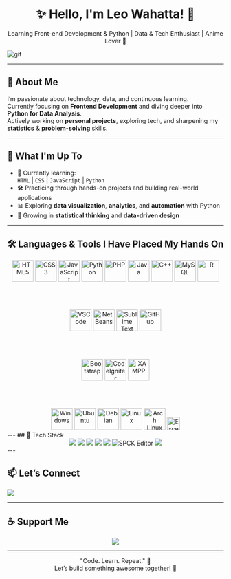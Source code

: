 <h1 align="center">✨ Hello, I'm Leo Wahatta! 👋</h1>
<p align="center">Learning Front-end Development & Python | Data & Tech Enthusiast | Anime Lover 🌸</p>

![gif](https://media2.giphy.com/media/v1.Y2lkPTZjMDliOTUyd3U0YTYxc2pyaWdjb3l3djFsMWR6NDZpcWcwNjJ5YndsZmJpYTd1MyZlcD12MV9pbnRlcm5hbF9naWZfYnlfaWQmY3Q9Zw/To1m6F9M8fLcEhul6H/giphy.gif)  

---

## 🧠 About Me
I’m passionate about technology, data, and continuous learning.  
Currently focusing on **Frontend Development** and diving deeper into **Python for Data Analysis**.  
Actively working on **personal projects**, exploring tech, and sharpening my **statistics** & **problem-solving** skills.

---

## 🚀 What I'm Up To
- 🌱 Currently learning:  
  `HTML` | `CSS` | `JavaScript` | `Python`  
- 🛠️ Practicing through hands-on projects and building real-world applications  
- 📊 Exploring **data visualization**, **analytics**, and **automation** with Python  
- 🧪 Growing in **statistical thinking** and **data-driven design**

---
## 🛠️ Languages & Tools I Have Placed My Hands On

<div align="center">

<!-- Languages -->
<img src="https://cdn.jsdelivr.net/gh/devicons/devicon/icons/html5/html5-original.svg" height="50" alt="HTML5"/>
<img src="https://cdn.jsdelivr.net/gh/devicons/devicon/icons/css3/css3-original.svg" height="50" alt="CSS3"/>
<img src="https://cdn.jsdelivr.net/gh/devicons/devicon/icons/javascript/javascript-original.svg" height="50" alt="JavaScript"/>
<img src="https://cdn.jsdelivr.net/gh/devicons/devicon/icons/python/python-original.svg" height="50" alt="Python"/>
<img src="https://cdn.jsdelivr.net/gh/devicons/devicon/icons/php/php-original.svg" height="50" alt="PHP"/>
<img src="https://cdn.jsdelivr.net/gh/devicons/devicon/icons/java/java-original.svg" height="50" alt="Java"/>
<img src="https://cdn.jsdelivr.net/gh/devicons/devicon/icons/cplusplus/cplusplus-original.svg" height="50" alt="C++"/>
<img src="https://cdn.jsdelivr.net/gh/devicons/devicon/icons/mysql/mysql-original.svg" height="50" alt="MySQL"/>
<img src="https://cdn.jsdelivr.net/gh/devicons/devicon/icons/r/r-original.svg" height="50" alt="R"/>

<br><br>

<!-- Editors & IDE -->
<img src="https://cdn.jsdelivr.net/gh/devicons/devicon/icons/vscode/vscode-original.svg" height="50" alt="VSCode"/>
<img src="https://cdn.simpleicons.org/apachenetbeanside/1B6AC6" height="50" alt="NetBeans"/>
<img src="https://cdn.simpleicons.org/sublimetext/FF9800" height="50" alt="Sublime Text"/>
<img src="https://cdn.simpleicons.org/github/181717" height="50" alt="GitHub"/>

<br><br>

<!-- Frameworks & Tools -->
<img src="https://cdn.simpleicons.org/bootstrap/7952B3" height="50" alt="Bootstrap"/>
<img src="https://cdn.simpleicons.org/codeigniter/EF4223" height="50" alt="CodeIgniter"/>
<img src="https://cdn.simpleicons.org/xampp/FB7A24" height="50" alt="XAMPP"/>

<br><br>

<!-- OS & Productivity -->
<img src="https://img.icons8.com/color/48/000000/windows-10.png" height="50" alt="Windows"/>
<img src="https://cdn.simpleicons.org/ubuntu/E95420" height="50" alt="Ubuntu"/>
<img src="https://cdn.simpleicons.org/debian/A81D33" height="50" alt="Debian"/>
<img src="https://cdn.simpleicons.org/linux/FCC624" height="50" alt="Linux"/>
<img src="https://cdn.simpleicons.org/archlinux/1793D1" height="50" alt="Arch Linux"/>
<img src="https://img.shields.io/badge/Excel-217346?style=flat&logo=microsoft-excel&logoColor=white" height="30" alt="Excel"/>

</div> 
---
## 🧰 Tech Stack

<div align="center">
  <img src="https://img.shields.io/badge/HTML5-E34F26?style=for-the-badge&logo=html5&logoColor=white"/>
  <img src="https://img.shields.io/badge/CSS3-1572B6?style=for-the-badge&logo=css3&logoColor=white"/>
  <img src="https://img.shields.io/badge/JavaScript-F7DF1E?style=for-the-badge&logo=javascript&logoColor=black"/>
  <img src="https://img.shields.io/badge/Python-3776AB?style=for-the-badge&logo=python&logoColor=white"/>
  <img src="https://img.shields.io/badge/VSCode-007ACC?style=for-the-badge&logo=visual-studio-code&logoColor=white"/>
  <img src="https://img.shields.io/badge/SPCK-4B8DF8?style=for-the-badge&logo=google-play&logoColor=white" alt="SPCK Editor"/>
  <img src="https://img.shields.io/badge/GitHub-181717?style=for-the-badge&logo=github&logoColor=white"/>
</div> 
---

## 📫 Let’s Connect

<p>
  <a href="https://linkedin.com/in/leowahatta">
    <img src="https://img.shields.io/badge/LinkedIn-0A66C2?style=for-the-badge&logo=linkedin&logoColor=white"/>
  </a>
</p>

---

## ☕ Support Me
<p align="center">
  <a href="https://ko-fi.com/leowahatta">
    <img src="https://img.shields.io/badge/Buy Me a Coffee-FFDD00?style=for-the-badge&logo=buymeacoffee&logoColor=black"/>
  </a>
</p>

---

<p align="center">"Code. Learn. Repeat." 🌱 <br>Let’s build something awesome together! 🚀</p>
